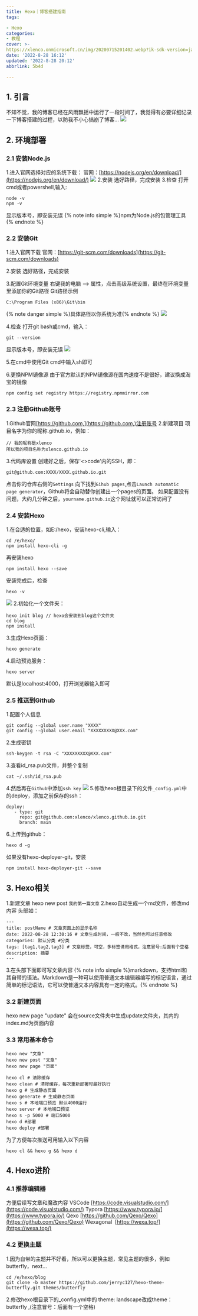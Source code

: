 ```yaml
---
title: Hexo｜博客搭建指南
tags:

- Hexo
categories:
- 教程
cover: >-
https://xlenco.onmicrosoft.cn/img/20200715201402.webp?ik-sdk-version=javascript-1.4.3&updatedAt=1663987678157
date: '2022-8-28 16:12'
updated: '2022-8-28 20:12'
abbrlink: 5b4d

---
```

## 1. 引言

不知不觉，我的博客已经在风雨飘摇中运行了一段时间了，我觉得有必要详细记录一下博客搭建的过程，以防我不小心搞崩了博客…
![](https://pic1.xlenco.top/i/1661668217875-2be43b6e-0d76-4a33-abb7-4e68d0475e19.jpeg#id=o5p76&originHeight=240&originWidth=240&originalType=binary&ratio=1&rotation=0&showTitle=false&status=done&style=none&title=)

## 2. 环境部署

### 2.1 安装Node.js

1.进入官网选择对应的系统下载：
官网：[https://nodejs.org/en/download/](https://nodejs.org/en/download/)
![](https://pic1.xlenco.top/i/1661668526838-eac22e5d-777a-4749-8a3d-7c07dc278ca7.jpeg#id=RSvKQ&originHeight=653&originWidth=1348&originalType=binary&ratio=1&rotation=0&showTitle=false&status=done&style=none&title=)
2.安装
选好路径，完成安装
3.检查
打开cmd或者powershell,输入:

```
node -v
npm -v
```

显示版本号，即安装无误
{% note info simple %}npm为Node.js的包管理工具{% endnote %}

### 2.2 安装Git

1.进入官网下载
官网：[https://git-scm.com/downloads](https://git-scm.com/downloads)

2.安装
选好路径，完成安装

3.配置Git环境变量
右键我的电脑 --> 属性，点击高级系统设置，最终在环境变量里添加你的Git路径
Git路径示例

```
C:\Program Files (x86)\Git\bin
```

{% note danger simple %}具体路径以你系统为准{% endnote %}
![](https://pic1.xlenco.top/i/1674012666037-8e3fd897-a7d7-4e19-b844-01ce26b16cdd.png#id=FfEfv&originHeight=1040&originWidth=1920&originalType=binary&ratio=1&rotation=0&showTitle=false&status=done&style=none&title=)

4.检查
打开git bash或cmd，输入：

```
git --version
```

显示版本号，即安装无误
![](https://pic1.xlenco.top/i/1661671536489-a6c14ccb-2420-4009-92ce-e150b722547a.jpeg#id=HQnyp&originHeight=37&originWidth=234&originalType=binary&ratio=1&rotation=0&showTitle=false&status=done&style=none&title=)

5.在cmd中使用Git
cmd中输入sh即可

6.更换NPM镜像源
由于官方默认的NPM镜像源在国内速度不是很好，建议换成淘宝的镜像

```
npm config set registry https://registry.npmmirror.com
```

### 2.3 注册Github账号

1.Github官网[https://github.com,](https://github.com,)注册账号
2.新建项目
项目名字为你的昵称.github.io，例如：

```
// 我的昵称是xlenco
所以我的项目名称为xlenco.github.io
```

3.代码库设置
创建好之后，保存'<>code'内的SSH，即：

```
git@github.com:XXXX/XXXX.github.io.git
```

点击你的仓库右侧的`Settings`
向下找到`Gihub pages`,点击`Launch automatic page generator`，Github将会自动替你创建出一个pages的页面。 如果配置没有问题，大约几分钟之后，`yourname.github.io`这个网址就可以正常访问了

### 2.4 安装Hexo

1.在合适的位置，如E:/hexo，安装hexo-cli,输入：

```
cd /e/hexo/
npm install hexo-cli -g
```

再安装hexo

```
npm install hexo --save
```

安装完成后，检查

```
hexo -v
```

![](https://pic1.xlenco.top/i/1661671983521-6f81cc7b-8410-4a2b-9399-f6a7e8fbdeb2.jpeg#id=lOXYn&originalType=binary&ratio=1&rotation=0&showTitle=false&status=done&style=none&title=)
2.初始化一个文件夹：

```
hexo init blog // hexo会安装到blog这个文件夹
cd blog
npm install
```

3.生成Hexo页面：

```
hexo generate
```

4.启动预览服务：

```
hexo server
```

默认是localhost:4000，打开浏览器输入即可

### 2.5 推送到Github

1.配置个人信息

```
git config --global user.name "XXXX"
git config --global user.email "XXXXXXXXX@XXX.com"
```

2.生成密钥

```
ssh-keygen -t rsa -C "XXXXXXXXX@XXX.com"
```

3.查看id_rsa.pub文件，并整个复制

```
cat ~/.ssh/id_rsa.pub
```

4.然后再在`Github`中添加`ssh key`
![](https://pic1.xlenco.top/i/1661672964325-47716767-f2fd-46e0-b283-d5631bf40eaf.jpeg#id=cKh0T&originalType=binary&ratio=1&rotation=0&showTitle=false&status=done&style=none&title=)
5.修改hexo根目录下的文件`_config.yml`中的deploy，添加之前保存的ssh：

```
deploy:
   - type: git
     repo: git@github.com:xlenco/xlenco.github.io.git
     branch: main
```

6.上传到github：

```
hexo d -g
```

如果没有hexo-deployer-git，安装

```
npm install hexo-deployer-git --save
```

## 3. Hexo相关

1.新建文章
hexo new post `我的第一篇文章`
2.hexo自动生成一个md文件，修改md内容
头部如：

```
---
title: postName # 文章页面上的显示名称
date: 2022-08-28 12:30:16 # 文章生成时间，一般不改，当然也可以任意修改
categories: 默认分类 #分类
tags: [tag1,tag2,tag3] # 文章标签，可空，多标签请用格式，注意冒号:后面有个空格
description: 摘要
---
```

3.在头部下面即可写文章内容
{% note info simple %}markdown，支持html和其自带的语法。Markdown是一种可以使用普通文本编辑器编写的标记语言，通过简单的标记语法，它可以使普通文本内容具有一定的格式。{% endnote %}

### 3.2 新建页面

hexo new page "update"
会在source文件夹中生成update文件夹，其内的index.md为页面内容

### 3.3 常用基本命令

```
hexo new "文章"
hexo new post "文章"
hexo new page "页面"

hexo cl # 清除缓存
hexo clean # 清除缓存，每次重新部署时最好执行
hexo g # 生成静态页面
hexo generate # 生成静态页面
hexo s # 本地端口预览 默认4000运行
hexo server # 本地端口预览
hexo s -p 5000 # 端口5000
hexo d #部署
hexo deploy #部署
```

为了方便每次推送可用输入以下内容

```
hexo cl && hexo g && hexo d
```

## 4. Hexo进阶

### 4.1 推荐编辑器

方便后续写文章和魔改内容
VSCode [https://code.visualstudio.com/](https://code.visualstudio.com/)
Typora [https://www.typora.io/](https://www.typora.io/)
Qexo [https://github.com/Qexo/Qexo](https://github.com/Qexo/Qexo)
Wexagonal  [https://wexa.top/](https://wexa.top/)

### 4.2 更换主题

1.因为自带的主题并不好看，所以可以更换主题，常见主题的很多，例如butterfly，next...

```
cd /e/hexo/blog
git clone -b master https://github.com/jerryc127/hexo-theme-butterfly.git themes/butterfly
```

2.修改hexo根目录下的_config.yml中的 theme: landscape改成theme： butterfly ,(注意冒号：后面有一个空格)

